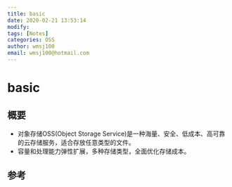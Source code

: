 ```yaml
---
title: basic
date: 2020-02-21 13:53:14
modify: 
tags: [Notes]
categories: OSS
author: wmsj100
email: wmsj100@hotmail.com
---
```


# basic

## 概要

- 对象存储OSS(Object Storage Service)是一种海量、安全、低成本、高可靠的云存储服务，适合存放任意类型的文件。
- 容量和处理能力弹性扩展，多种存储类型，全面优化存储成本。

## 参考

